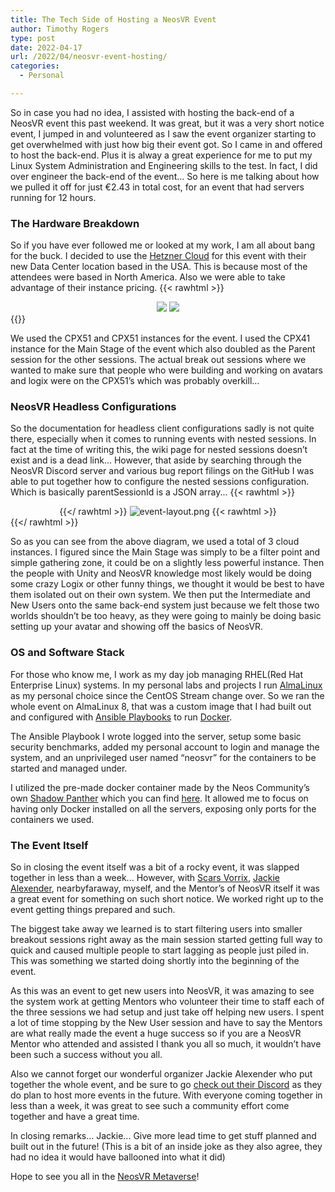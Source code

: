 ```yaml
---
title: The Tech Side of Hosting a NeosVR Event
author: Timothy Rogers
type: post
date: 2022-04-17
url: /2022/04/neosvr-event-hosting/
categories:
  - Personal

---
```


So in case you had no idea, I assisted with hosting the back-end of a NeosVR event this past weekend. It was great, but it was a very short notice event, I jumped in and volunteered as I saw the event organizer starting to get overwhelmed with just how big their event got. So I came in and offered to host the back-end. Plus it is alway a great experience for me to put my Linux System Administration and Engineering skills to the test. In fact, I did over engineer the back-end of the event... So here is me talking about how we pulled it off for just €2.43 in total cost, for an event that had servers running for 12 hours.

### The Hardware Breakdown

So if you have ever followed me or looked at my work, I am all about bang for the buck. I decided to use the [Hetzner Cloud](https://www.hetzner.com/cloud) for this event with their new Data Center location based in the USA. This is because most of the attendees were based in North America. Also we were able to take advantage of their instance pricing.
{{< rawhtml >}}
<center>
<img src="/post-pics/2022/LGQ2GFbz7D6rntVRTYVqwhwX.png" />
<img src="/post-pics/2022/1MhfuY5BLaDOVHuso0Pw17kZ.png" />
</center>
{{</ rawhtml >}}

We used the CPX51 and CPX51 instances for the event. I used the CPX41 instance for the Main Stage of the event which also doubled as the Parent session for the other sessions. The actual break out sessions where we wanted to make sure that people who were building and working on avatars and logix were on the CPX51’s which was probably overkill... 

### NeosVR Headless Configurations

So the documentation for headless client configurations sadly is not quite there, especially when it comes to running events with nested sessions. In fact at the time of writing this, the wiki page for nested sessions doesn’t exist and is a dead link... However, that aside by searching through the NeosVR Discord server and various bug report filings on the GitHub I was able to put together  how to configure the nested sessions configuration. Which is basically parentSessionId is a JSON array... 
{{< rawhtml >}}<center>{{</ rawhtml >}}
![event-layout.png](/post-pics/2022/event-layout.png)
{{< rawhtml >}}</center>{{</ rawhtml >}}

So as you can see from the above diagram, we used a total of 3 cloud instances. I figured since the Main Stage was simply to be a filter point and simple gathering zone, it could be on a slightly less powerful instance. Then the people with Unity and NeosVR knowledge most likely would be doing some crazy Logix or other funny things, we thought it would be best to have them isolated out on their own system. We then put the Intermediate and New Users onto the same back-end system just because we felt those two worlds shouldn’t be too heavy, as they were going to mainly be doing basic setting up your avatar and showing off the basics of NeosVR.

### OS and Software Stack

For those who know me, I work as my day job managing RHEL(Red Hat Enterprise Linux) systems. In my personal labs and projects I run [AlmaLinux](https://almalinux.org) as my personal choice since the CentOS Stream change over. So we ran the whole event on AlmaLinux 8, that was a custom image that I had built out and configured with [Ansible Playbooks](https://github.com/ansible/ansible) to run [Docker](https://docker.com/).

The Ansible Playbook I wrote logged into the server, setup some basic security benchmarks, added my personal account to login and manage the system, and an unprivileged user named “neosvr” for the containers to be started and managed under.

I utilized the pre-made docker container made by the Neos Community’s own [Shadow Panther](https://github.com/shadowpanther) which you can find [here](https://github.com/shadowpanther/neosvr-headless). It allowed me to focus on having only Docker installed on all the servers, exposing only ports for the containers we used.

### The Event Itself

So in closing the event itself was a bit of a rocky event, it was slapped together in less than a week... However, with [Scars Vorrix](https://www.tiktok.com/@scarvorrix), [Jackie Alexender](https://linktr.ee/CabbitKingJack), nearbyfaraway, myself, and the Mentor’s of NeosVR itself it was a great event for something on such short notice. We worked right up to the event getting things prepared and such.

The biggest take away we learned is to start filtering users into smaller breakout sessions right away as the main session started getting full way to quick and caused multiple people to start lagging as people just piled in. This was something we started doing shortly into the beginning of the event.

As this was an event to get new users into NeosVR, it was amazing to see the system work at getting Mentors who volunteer their time to staff each of the three sessions we had setup and just take off helping new users. I spent a lot of time stopping by the New User session and have to say the Mentors are what really made the event a huge success so if you are a NeosVR Mentor who attended and assisted I thank you all so much, it wouldn’t have been such a success without you all.

Also we cannot forget our wonderful organizer Jackie Alexender who put together the whole event, and be sure to go [check out their Discord](https://discord.gg/x9FKhVrndD) as they do plan to host more events in the future. With everyone coming together in less than a week, it was great to see such a community effort come together and have a great time.

In closing remarks... Jackie... Give more lead time to get stuff planned and built out in the future! (This is a bit of an inside joke as they also agree, they had no idea it would have ballooned into what it did)

Hope to see you all in the [NeosVR Metaverse](https://neos.com/)!
